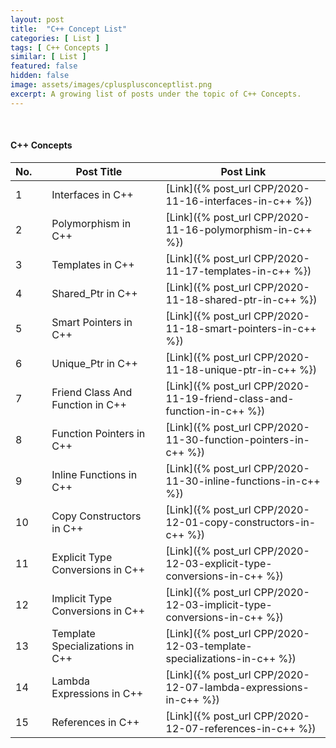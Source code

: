 ```yaml
---
layout: post
title:  "C++ Concept List"
categories: [ List ]
tags: [ C++ Concepts ]
similar: [ List ]
featured: false
hidden: false
image: assets/images/cplusplusconceptlist.png
excerpt: A growing list of posts under the topic of C++ Concepts.
---
```


<br />



#### C++ Concepts

No. | | Post Title | | Post Link
--- | --- | --- | --- | --- 
1 | | Interfaces in C++ | | [Link]({% post_url CPP/2020-11-16-interfaces-in-c++ %})
2 | | Polymorphism in C++ | | [Link]({% post_url CPP/2020-11-16-polymorphism-in-c++ %})
3 | | Templates in C++ | | [Link]({% post_url CPP/2020-11-17-templates-in-c++ %})
4 | | Shared_Ptr in C++ | | [Link]({% post_url CPP/2020-11-18-shared-ptr-in-c++ %})
5 | | Smart Pointers in C++ | | [Link]({% post_url CPP/2020-11-18-smart-pointers-in-c++ %})
6 | | Unique_Ptr in C++ | | [Link]({% post_url CPP/2020-11-18-unique-ptr-in-c++ %})
7 | | Friend Class And Function in C++ | | [Link]({% post_url CPP/2020-11-19-friend-class-and-function-in-c++ %})
8 | | Function Pointers in C++ | | [Link]({% post_url CPP/2020-11-30-function-pointers-in-c++ %})
9 | | Inline Functions in C++ | | [Link]({% post_url CPP/2020-11-30-inline-functions-in-c++ %})
10 | | Copy Constructors in C++ | | [Link]({% post_url CPP/2020-12-01-copy-constructors-in-c++ %})
11 | | Explicit Type Conversions in C++ | | [Link]({% post_url CPP/2020-12-03-explicit-type-conversions-in-c++ %})
12 | | Implicit Type Conversions in C++ | | [Link]({% post_url CPP/2020-12-03-implicit-type-conversions-in-c++ %})
13 | | Template Specializations in C++ | | [Link]({% post_url CPP/2020-12-03-template-specializations-in-c++ %})
14 | | Lambda Expressions in C++ | | [Link]({% post_url CPP/2020-12-07-lambda-expressions-in-c++ %})
15 | | References in C++ | | [Link]({% post_url CPP/2020-12-07-references-in-c++ %})

<br />


